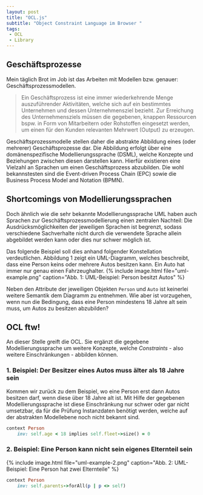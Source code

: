 ```yaml
---
layout: post
title: "OCL.js"
subtitle: "Object Constraint Language im Browser "
tags:
 - OCL
 - Library
---
```

## Geschäftsprozesse
Mein täglich Brot im Job ist das Arbeiten mit Modellen bzw. genauer: Geschäftsprozessmodellen.

> Ein Geschäftsprozess ist eine immer wiederkehrende Menge auszuführender Aktivitäten, welche sich auf ein bestimmtes Unternehmen und dessen Unternehmensziel bezieht.
 Zur Erreichung des Unternehmensziels müssen die gegebenen, knappen Ressourcen bspw. in Form von Mitarbeitern oder Rohstoffen eingesetzt werden, um einen für den Kunden 
 relevanten Mehrwert (Output) zu erzeugen.
 
Geschäftsprozessmodelle stellen daher die abstrakte Abbildung eines (oder mehrerer) Geschäftsprozesse dar.
Die Abbildung erfolgt über eine domänenspezifische Modellierungssprache (DSML), welche Konzepte und Beziehungen zwischen diesen darstellen kann.
Hierfür existieren eine Vielzahl an Sprachen um einen Geschäftsprozess abzubilden.
Die wohl bekannstesten sind die Event-driven Process Chain (EPC) sowie die Business Process Model and Notation (BPMN).

## Shortcomings von Modellierungssprachen
Doch ähnlich wie die sehr bekannte Modellierungssprache UML haben auch Sprachen zur Geschäftsprozessmodellierung einen zentralen Nachteil:
Die Ausdrücksmöglichkeiten der jeweiligen Sprachen ist begrenzt, sodass verschiedene Sachverhalte nicht durch die verwendete Sprache allein abgebildet werden kann oder dies nur schwer möglich ist.

Das folgende Beispiel soll dies anhand folgender Konstellation verdeutlichen.
Abbildung 1 zeigt ein UML-Diagramm, welches beschreibt, dass eine Person keins oder mehrere Autos besitzen kann.
Ein Auto hat immer nur genau einen Fahrzeughalter.
{% include image.html file="uml-example.png" caption="Abb. 1: UML-Beispiel: Person besitzt Autos" %}

Neben den Attribute der jeweiligen Objekten `Person` und `Auto` ist keinerlei weitere Semantik dem Diagramm zu entnehmen.
Wie aber ist vorzugehen, wenn nun die Bedingung, dass eine Person mindestens 18 Jahre alt sein muss, um Autos zu besitzen abzubilden?

## OCL ftw!
An dieser Stelle greift die OCL.
Sie ergänzt die gegebene Modellierungssprache um weitere Konzepte, welche _Constraints_ - also weitere Einschränkungen - abbilden können.

### 1. Beispiel: Der Besitzer eines Autos muss älter als 18 Jahre sein
Kommen wir zurück zu dem Beispiel, wo eine Person erst dann Autos besitzen darf, wenn diese über 18 Jahre alt ist.
Mit Hilfe der gegebenen Modellierungssprache ist diese Einschränkung nur schwer oder gar nicht umsetzbar, da für die Prüfung Instanzdaten benötigt werden, welche auf der abstrakten Modellebene noch nicht bekannt sind.

```ruby
context Person
    inv: self.age < 18 implies self.fleet->size() = 0
```



### 2. Beispiel: Eine Person kann nicht sein eigenes Elternteil sein
{% include image.html file="uml-example-2.png" caption="Abb. 2: UML-Beispiel: Eine Person hat zwei Elternteile" %}

```ruby
context Person
    inv: self.parents->forAll(p | p <> self)
```